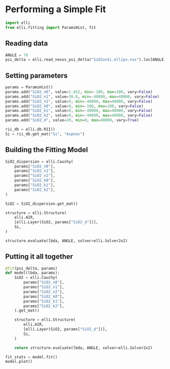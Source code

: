 # Performing a Simple Fit

```python
import elli
from elli.fitting import ParamsHist, fit
```

## Reading data

```python
ANGLE = 70
psi_delta = elli.read_nexus_psi_delta("SiO2onSi.ellips.nxs").loc[ANGLE].loc[210:800]
```

## Setting parameters

```python
params = ParamsHist()
params.add("SiO2_n0", value=1.452, min=-100, max=100, vary=False)
params.add("SiO2_n1", value=36.0, min=-40000, max=40000, vary=False)
params.add("SiO2_n2", value=0, min=-40000, max=40000, vary=False)
params.add("SiO2_k0", value=0, min=-100, max=100, vary=False)
params.add("SiO2_k1", value=0, min=-40000, max=40000, vary=False)
params.add("SiO2_k2", value=0, min=-40000, max=40000, vary=False)
params.add("SiO2_d", value=20, min=0, max=40000, vary=True)
```

```python
rii_db = elli.db.RII()
Si = rii_db.get_mat("Si", "Aspnes")
```

## Building the Fitting Model

```python
SiO2_dispersion = elli.Cauchy(
    params["SiO2_n0"],
    params["SiO2_n1"],
    params["SiO2_n2"],
    params["SiO2_k0"],
    params["SiO2_k1"],
    params["SiO2_k2"],
)
```

```python
SiO2 = SiO2_dispersion.get_mat()
```

```python
structure = elli.Structure(
    elli.AIR,
    [elli.Layer(SiO2, params["SiO2_d"])],
    Si,
)
```

```python
structure.evaluate(lbda, ANGLE, solver=elli.Solver2x2)
```

## Putting it all together

```python
@fit(psi_delta, params)
def model(lbda, params):
    SiO2 = elli.Cauchy(
        params["SiO2_n0"],
        params["SiO2_n1"],
        params["SiO2_n2"],
        params["SiO2_k0"],
        params["SiO2_k1"],
        params["SiO2_k2"],
    ).get_mat()

    structure = elli.Structure(
        elli.AIR,
        [elli.Layer(SiO2, params["SiO2_d"])],
        Si,
    )

    return structure.evaluate(lbda, ANGLE, solver=elli.Solver2x2)
```

```python
fit_stats = model.fit()
model.plot()
```